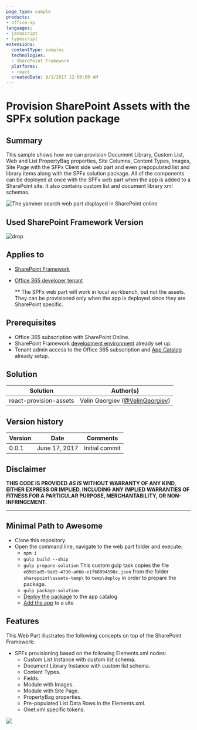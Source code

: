 ```yaml
---
page_type: sample
products:
- office-sp
languages:
- javascript
- typescript
extensions:
  contentType: samples
  technologies:
  - SharePoint Framework
  platforms:
  - react
  createdDate: 8/1/2017 12:00:00 AM
---
```

# Provision SharePoint Assets with the SPFx solution package #

## Summary

This sample shows how we can provision Document Library, Custom List, Web and List PropertyBag properties, Site Columns, Content Types, Images, Site Page with the SFPx Client side web part and even prepopulated list and library items along with the SPFx solution package. All of the components can be deployed at once with the SPFx web part when the app is added to a SharePoint site. It also contains custom list and document library xml schemas.

![The yammer search web part displayed in SharePoint online](./assets/spfx-provision-assets.gif)


## Used SharePoint Framework Version 
![drop](https://img.shields.io/badge/drop-GA-green.svg)

## Applies to

* [SharePoint Framework](https://docs.microsoft.com/sharepoint/dev/spfx/sharepoint-framework-overview)
* [Office 365 developer tenant](https://docs.microsoft.com/sharepoint/dev/spfx/set-up-your-developer-tenant)
 
  ** The SPFx web part will work in local workbench, but not the assets. They can be provisioned only when the app is deployed since they are SharePoint specific.

## Prerequisites

- Office 365 subscription with SharePoint Online.
- SharePoint Framework [development environment](https://docs.microsoft.com/sharepoint/dev/spfx/set-up-your-development-environment) already set up.
- Tenant admin access to the Office 365 subscription and [App Catalog](https://support.office.com/en-ie/article/Use-the-App-Catalog-to-make-custom-business-apps-available-for-your-SharePoint-Online-environment-0b6ab336-8b83-423f-a06b-bcc52861cba0) already setup.

## Solution

Solution|Author(s)
--------|---------
react-provision-assets | Velin Georgiev ([@VelinGeorgiev](https://twitter.com/velingeorgiev))

## Version history

Version|Date|Comments
-------|----|--------
0.0.1|June 17, 2017 | Initial commit

## Disclaimer

**THIS CODE IS PROVIDED *AS IS* WITHOUT WARRANTY OF ANY KIND, EITHER EXPRESS OR IMPLIED, INCLUDING ANY IMPLIED WARRANTIES OF FITNESS FOR A PARTICULAR PURPOSE, MERCHANTABILITY, OR NON-INFRINGEMENT.**

---

## Minimal Path to Awesome

- Clone this repository.
- Open the command line, navigate to the web part folder and execute:
    - `npm i`
    - `gulp build --ship`
    - `gulp prepare-solution` This custom gulp task copies the file `e89b5ad5-9ab5-4730-a66b-e1f68994598c.json` from the folder `sharepoint\assets-temp\` to `temp\deploy` in order to prepare the package.
    - `gulp package-solution`
    - [Deploy the package](https://docs.microsoft.com/sharepoint/dev/spfx/enterprise-guidance#management-capabilities-of--sharepoint-framework-solutions) to the app catalog
    - [Add the app](https://support.office.com/en-ie/article/Add-an-app-to-a-site-ef9c0dbd-7fe1-4715-a1b0-fe3bc81317cb?ui=en-US&rs=en-IE&ad=IE) to a site

## Features

This Web Part illustrates the following concepts on top of the SharePoint Framework:

- SPFx provisioning based on the following Elements.xml nodes:
    - Custom List Instance with custom list schema.
    - Document Library Instance with custom list schema.
    - Content Types.
    - Fields.
    - Module with Images.
    - Module with Site Page.
    - PropertyBag properties.
    - Pre-populated List Data Rows in the Elements.xml.
    - Onet.xml specific tokens.

<img src="https://telemetry.sharepointpnp.com/sp-dev-fx-webparts/samples/react-provision-assets" />

